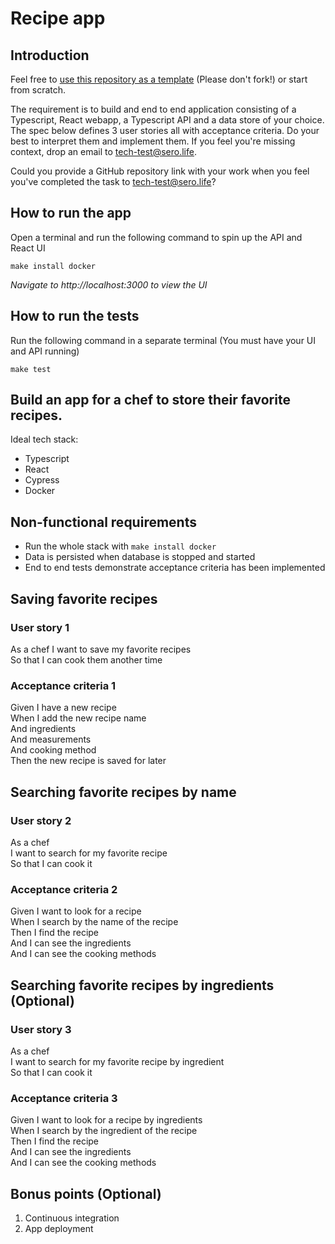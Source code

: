 # Recipe app
## Introduction
Feel free to [use this repository as a template](../../generate) (Please don't fork!) or start from scratch.

The requirement is to build and end to end application consisting of a Typescript, React webapp, a Typescript API and a data store of your choice.
The spec below defines 3 user stories all with acceptance criteria. Do your best to interpret them and implement them. If you feel you're missing context, drop an email to tech-test@sero.life.

Could you provide a GitHub repository link with your work when you feel you've completed the task to tech-test@sero.life?

## How to run the app

Open a terminal and run the following command to spin up the API and React UI

```
make install docker
```

_Navigate to http://localhost:3000 to view the UI_

## How to run the tests

Run the following command in a separate terminal (You must have your UI and API running)

```
make test
```

## Build an app for a chef to store their favorite recipes.
Ideal tech stack:
- Typescript
- React
- Cypress
- Docker

## Non-functional requirements
- Run the whole stack with `make install docker`
- Data is persisted when database is stopped and started
- End to end tests demonstrate acceptance criteria has been implemented


## Saving favorite recipes
### User story 1
As a chef
I want to save my favorite recipes\
So that I can cook them another time

### Acceptance criteria 1
Given I have a new recipe\
When I add the new recipe name\
And ingredients\
And measurements\
And cooking method\
Then the new recipe is saved for later
 
## Searching favorite recipes by name
### User story 2
As a chef\
I want to search for my favorite recipe\
So that I can cook it

### Acceptance criteria 2
Given I want to look for a recipe\
When I search by the name of the recipe\
Then I find the recipe\
And I can see the ingredients\
And I can see the cooking methods
 
## Searching favorite recipes by ingredients (Optional)
### User story 3
As a chef\
I want to search for my favorite recipe by ingredient\
So that I can cook it

### Acceptance criteria 3
Given I want to look for a recipe by ingredients\
When I search by the ingredient of the recipe\
Then I find the recipe\
And I can see the ingredients\
And I can see the cooking methods

## Bonus points (Optional)
1. Continuous integration
2. App deployment
